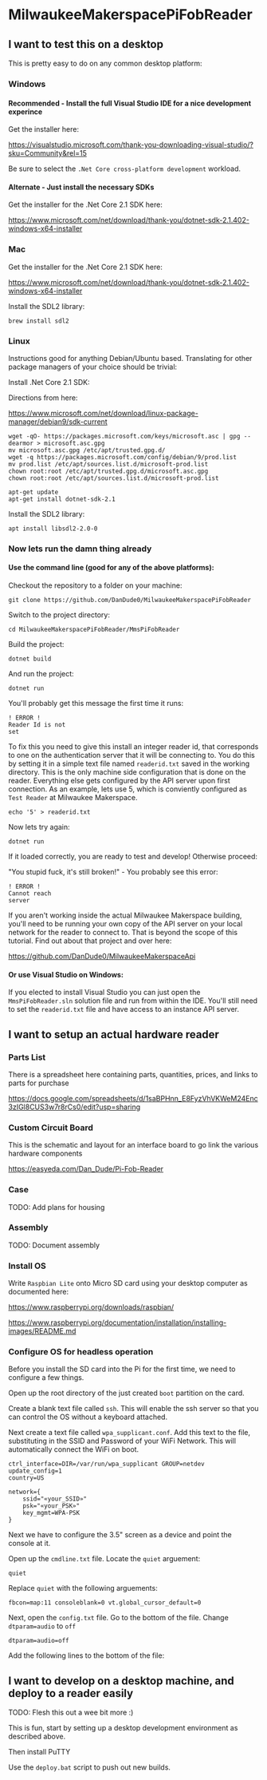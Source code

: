# MilwaukeeMakerspacePiFobReader

## I want to test this on a desktop
This is pretty easy to do on any common desktop platform:

### Windows
#### Recommended - Install the full Visual Studio IDE for a nice development experince
Get the installer here:

<https://visualstudio.microsoft.com/thank-you-downloading-visual-studio/?sku=Community&rel=15>

Be sure to select the `.Net Core cross-platform development` workload.

#### Alternate - Just install the necessary SDKs
Get the installer for the .Net Core 2.1 SDK here:

<https://www.microsoft.com/net/download/thank-you/dotnet-sdk-2.1.402-windows-x64-installer>

### Mac
Get the installer for the .Net Core 2.1 SDK here:

<https://www.microsoft.com/net/download/thank-you/dotnet-sdk-2.1.402-windows-x64-installer>

Install the SDL2 library:
	
	brew install sdl2

### Linux
Instructions good for anything Debian/Ubuntu based. Translating for other package managers of your choice should be trivial:

Install .Net Core 2.1 SDK:

Directions from here:

<https://www.microsoft.com/net/download/linux-package-manager/debian9/sdk-current>

	wget -qO- https://packages.microsoft.com/keys/microsoft.asc | gpg --dearmor > microsoft.asc.gpg
	mv microsoft.asc.gpg /etc/apt/trusted.gpg.d/
	wget -q https://packages.microsoft.com/config/debian/9/prod.list
	mv prod.list /etc/apt/sources.list.d/microsoft-prod.list
	chown root:root /etc/apt/trusted.gpg.d/microsoft.asc.gpg
	chown root:root /etc/apt/sources.list.d/microsoft-prod.list

	apt-get update
	apt-get install dotnet-sdk-2.1

Install the SDL2 library:
	
	apt install libsdl2-2.0-0

### Now lets run the damn thing already

#### Use the command line (good for any of the above platforms):

Checkout the repository to a folder on your machine:

	git clone https://github.com/DanDude0/MilwaukeeMakerspacePiFobReader

Switch to the project directory:

	cd MilwaukeeMakerspacePiFobReader/MmsPiFobReader
	
Build the project:

	dotnet build
	
And run the project:

	dotnet run

You'll probably get this message the first time it runs:

	! ERROR !
	Reader Id is not
	set

To fix this you need to give this install an integer reader id, that corresponds to one on the authentication server that it will be connecting to. You do this by setting it in a simple text file named `readerid.txt` saved in the working directory. This is the only machine side configuration that is done on the reader. Everything else gets configured by the API server upon first connection. As an example, lets use 5, which is conviently configured as `Test Reader` at Milwaukee Makerspace.

	echo '5' > readerid.txt
	
Now lets try again:

	dotnet run
	
If it loaded correctly, you are ready to test and develop! Otherwise proceed:

"You stupid fuck, it's still broken!"  - You probably see this error:

	! ERROR !
	Cannot reach
	server
	
If you aren't working inside the actual Milwaukee Makerspace building, you'll need to be running your own copy of the API server on your local network for the reader to connect to. That is beyond the scope of this tutorial. Find out about that project and over here:

<https://github.com/DanDude0/MilwaukeeMakerspaceApi>

#### Or use Visual Studio on Windows:

If you elected to install Visual Studio you can just open the `MmsPiFobReader.sln` solution file and run from within the IDE. You'll still need to set the `readerid.txt` file and have access to an instance API server.

## I want to setup an actual hardware reader

### Parts List

There is a spreadsheet here containing parts, quantities, prices, and links to parts for purchase

<https://docs.google.com/spreadsheets/d/1saBPHnn_E8FyzVhVKWeM24Enc3zIGl8CUS3w7r8rCs0/edit?usp=sharing>

### Custom Circuit Board

This is the schematic and layout for an interface board to go link the various hardware components

<https://easyeda.com/Dan_Dude/Pi-Fob-Reader>

### Case

TODO: Add plans for housing

### Assembly

TODO: Document assembly

### Install OS

Write `Raspbian Lite` onto Micro SD card using your desktop computer as documented here:

<https://www.raspberrypi.org/downloads/raspbian/>

<https://www.raspberrypi.org/documentation/installation/installing-images/README.md>

### Configure OS for headless operation

Before you install the SD card into the Pi for the first time, we need to configure a few things.

Open up the root directory of the just created `boot` partition on the card.

Create a blank text file called `ssh`. This will enable the ssh server so that you can control the OS without a keyboard attached.
	
Next create a text file called `wpa_supplicant.conf`. Add this text to the file, substituting in the SSID and Password of your WiFi Network. This will automatically connect the WiFi on boot.

	ctrl_interface=DIR=/var/run/wpa_supplicant GROUP=netdev
	update_config=1
	country=US

	network={
		ssid="«your_SSID»"
		psk="«your_PSK»"
		key_mgmt=WPA-PSK
	}
	
Next we have to configure the 3.5" screen as a device and point the console at it. 

Open up the `cmdline.txt` file. Locate the `quiet` arguement:

	quiet
	
Replace `quiet` with the following arguements:

	fbcon=map:11 consoleblank=0 vt.global_cursor_default=0
	
Next, open the `config.txt` file. Go to the bottom of the file. Change `dtparam=audio` to `off`

	dtparam=audio=off
	
Add the following lines to the bottom of the file:



## I want to develop on a desktop machine, and deploy to a reader easily

TODO: Flesh this out a wee bit more :)

This is fun, start by setting up a desktop development environment as described above.

Then install PuTTY

Use the `deploy.bat` script to push out new builds.
